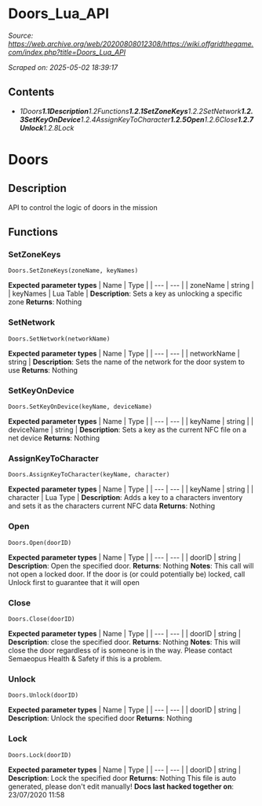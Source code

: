 # Doors_Lua_API

*Source: https://web.archive.org/web/20200808012308/https://wiki.offgridthegame.com/index.php?title=Doors_Lua_API*

*Scraped on: 2025-05-02 18:39:17*

## Contents
* *1Doors**1.1Description**1.2Functions**1.2.1SetZoneKeys**1.2.2SetNetwork**1.2.3SetKeyOnDevice**1.2.4AssignKeyToCharacter**1.2.5Open**1.2.6Close**1.2.7Unlock**1.2.8Lock*
# Doors
## Description
API to control the logic of doors in the mission
## Functions
### SetZoneKeys
```
Doors.SetZoneKeys(zoneName, keyNames)
```
**Expected parameter types**
| Name | Type |
| --- | --- |
| zoneName | string |
| keyNames | Lua Table |
**Description**: Sets a key as unlocking a specific zone
**Returns**: Nothing
### SetNetwork
```
Doors.SetNetwork(networkName)
```
**Expected parameter types**
| Name | Type |
| --- | --- |
| networkName | string |
**Description**: Sets the name of the network for the door system to use
**Returns**: Nothing
### SetKeyOnDevice
```
Doors.SetKeyOnDevice(keyName, deviceName)
```
**Expected parameter types**
| Name | Type |
| --- | --- |
| keyName | string |
| deviceName | string |
**Description**: Sets a key as the current NFC file on a net device
**Returns**: Nothing
### AssignKeyToCharacter
```
Doors.AssignKeyToCharacter(keyName, character)
```
**Expected parameter types**
| Name | Type |
| --- | --- |
| keyName | string |
| character | Lua Type |
**Description**: Adds a key to a characters inventory and sets it as the characters current NFC data
**Returns**: Nothing
### Open
```
Doors.Open(doorID)
```
**Expected parameter types**
| Name | Type |
| --- | --- |
| doorID | string |
**Description**: Open the specified door.
**Returns**: Nothing
**Notes**: This call will not open a locked door. If the door is (or could potentially be) locked, call Unlock first to guarantee that it will open
### Close
```
Doors.Close(doorID)
```
**Expected parameter types**
| Name | Type |
| --- | --- |
| doorID | string |
**Description**: close the specified door.
**Returns**: Nothing
**Notes**: This will close the door regardless of is someone is in the way. Please contact Semaeopus Health & Safety if this is a problem.
### Unlock
```
Doors.Unlock(doorID)
```
**Expected parameter types**
| Name | Type |
| --- | --- |
| doorID | string |
**Description**: Unlock the specified door
**Returns**: Nothing
### Lock
```
Doors.Lock(doorID)
```
**Expected parameter types**
| Name | Type |
| --- | --- |
| doorID | string |
**Description**: Lock the specified door
**Returns**: Nothing
This file is auto generated, please don't edit manually!
**Docs last hacked together on**: 23/07/2020 11:58